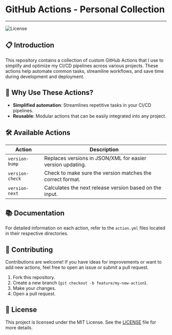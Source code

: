 # GitHub Actions - Personal Collection

---

![License](https://img.shields.io/github/license/Purpose-Dev/github-actions?style=flat-square)

## 📋 Introduction

This repository contains a collection of custom GitHub Actions that I use to simplify and optimize my CI/CD pipelines
across various projects. These actions help automate common tasks, streamline workflows, and save time during
development and deployment.

## 🚀 Why Use These Actions?

- **Simplified automation**: Streamlines repetitive tasks in your CI/CD pipelines.
- **Reusable**: Modular actions that can be easily integrated into any project.

## 🛠️ Available Actions

| Action          | Description                                                |
|-----------------|------------------------------------------------------------|
| `version-bump`  | Replaces versions in JSON/XML for easier version updating. |
| `version-check` | Check to make sure the version matches the correct format. |
| `version-next`  | Calculates the next release version based on the input.    |

## 📚 Documentation

For detailed information on each action, refer to the `action.yml` files located in their respective directories.

## 📝 Contributing

Contributions are welcome! If you have ideas for improvements or want to add new actions, feel free to open an issue or
submit a pull request.

1. Fork this repository.
2. Create a new branch (`git checkout -b feature/my-new-action`).
3. Make your changes.
4. Open a pull request.

## 📄 License

This project is licensed under the MIT License. See the [LICENSE](./LICENSE) file for more details.
